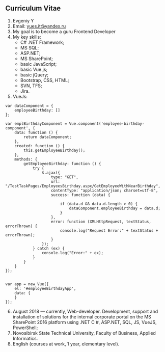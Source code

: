 ## Curriculum Vitae

1. Evgeniy Y
2. Email: yues.it@yandex.ru
3. My goal is to become a guru Frontend Developer
4. My key skills: 
    * C# .NET Framework;
    * MS SQL;
    * ASP.NET;
    * MS SharePoint;
    * basic JavaScript;
    * basic Vue.js;
    * basic jQuery;
    * Bootstrap, CSS, HTML;
    * SVN, TFS;
    * Jira.
5. VueJs:
```
var dataComponent = {
	employeeBirthday: []
};

var emplBirthdayComponent = Vue.component('employee-birthday-component', {
	data: function () {
		return dataComponent;
	},
	created: function () {
        this.getEmployeeBirthday();
	},
	methods: {
		getEmployeeBirthday: function () {
			try {
				$.ajax({
					type: "GET",
                    url: "/TestTaskPages/EmployeesBirthday.aspx/GetEmployeeWithNearBirthday",
					contentType: "application/json; charset=utf-8",
                    success: function (data) {

                        if (data.d && data.d.length > 0) {
							dataComponent.employeeBirthday = data.d;
						}
					},
					error: function (XMLHttpRequest, textStatus, errorThrown) {
						console.log("Request Error:" + textStatus + errorThrown);
					}
				});
			} catch (ex) {
				console.log("Error:" + ex);
			}
		}
	}
});


var app = new Vue({
    el: '#employeeBirthdayApp',
	data: {
	}
});
```

6. August 2018 — currently, Web-developer.
Development, support and installation of solutions for the internal corporate portal on the MS SharePoint 2016 platform using 	.NET C #, ASP.NET, SQL, JS, VueJS, PowerShell;
7. Novosibirsk State Technical University, Faculty of Business, Applied Informatics.
8. English (courses at work, 1 year, elementary level).
